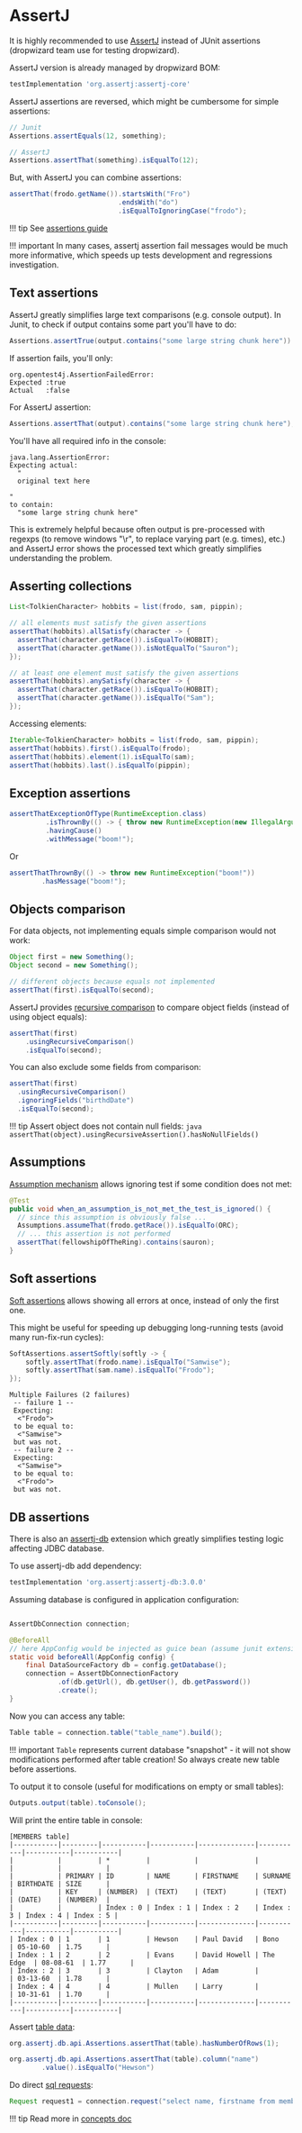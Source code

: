 # AssertJ

It is highly recommended to use [AssertJ](https://assertj.github.io/doc/) instead of JUnit assertions
(dropwizard team use for testing dropwizard).

AssertJ version is already managed by dropwizard BOM:

```groovy
testImplementation 'org.assertj:assertj-core'
```

AssertJ assertions are reversed, which might be cumbersome for simple assertions:

```java
// Junit
Assertions.assertEquals(12, something);

// AssertJ
Assertions.assertThat(something).isEqualTo(12);
```

But, with AssertJ you can combine assertions:

```java
assertThat(frodo.getName()).startsWith("Fro")
                           .endsWith("do")
                           .isEqualToIgnoringCase("frodo");
```

!!! tip
    See [assertions guide](https://assertj.github.io/doc/#assertj-core-assertions-guide)

!!! important 
    In many cases, assertj assertion fail messages would be much more informative,
    which speeds up tests development and regressions investigation.

## Text assertions

AssertJ greatly simplifies large text comparisons (e.g. console output).
In Junit, to check if output contains some part you'll have to do:

```java
Assertions.assertTrue(output.contains("some large string chunk here"))
```

If assertion fails, you'll only:

```
org.opentest4j.AssertionFailedError: 
Expected :true
Actual   :false
```

For AssertJ assertion:

```java
Assertions.assertThat(output).contains("some large string chunk here");
```

You'll have all required info in the console:

```
java.lang.AssertionError: 
Expecting actual:
  "
  original text here
  
"
to contain:
  "some large string chunk here" 
```

This is extremely helpful because often output is pre-processed with regexps
(to remove windows "\r", to replace varying part (e.g. times), etc.) and
AssertJ error shows the processed text which greatly simplifies understanding the problem.

## Asserting collections

```java
List<TolkienCharacter> hobbits = list(frodo, sam, pippin);

// all elements must satisfy the given assertions
assertThat(hobbits).allSatisfy(character -> {
  assertThat(character.getRace()).isEqualTo(HOBBIT);
  assertThat(character.getName()).isNotEqualTo("Sauron");
});

// at least one element must satisfy the given assertions
assertThat(hobbits).anySatisfy(character -> {
  assertThat(character.getRace()).isEqualTo(HOBBIT);
  assertThat(character.getName()).isEqualTo("Sam");
});
```

Accessing elements:

```java
Iterable<TolkienCharacter> hobbits = list(frodo, sam, pippin);
assertThat(hobbits).first().isEqualTo(frodo);
assertThat(hobbits).element(1).isEqualTo(sam);
assertThat(hobbits).last().isEqualTo(pippin);
```

## Exception assertions

```java
assertThatExceptionOfType(RuntimeException.class)
         .isThrownBy(() -> { throw new RuntimeException(new IllegalArgumentException("boom!")); })
         .havingCause()
         .withMessage("boom!");
```

Or

```java
assertThatThrownBy(() -> throw new RuntimeException("boom!"))
        .hasMessage("boom!");
```

## Objects comparison

For data objects, not implementing equals simple comparison would not work:

```java
Object first = new Something();
Object second = new Something();

// different objects because equals not implemented
assertThat(first).isEqualTo(second);
```

AssertJ provides [recursive comparison](https://assertj.github.io/doc/#assertj-core-recursive-comparison)
to compare object fields (instead of using object equals):

```java
assertThat(first)
	.usingRecursiveComparison()
	.isEqualTo(second);
```

You can also exclude some fields from comparison:

```java
assertThat(first)
  .usingRecursiveComparison()
  .ignoringFields("birthdDate")
  .isEqualTo(second);
```

!!! tip
    Assert object does not contain null fields: 
    ```java
    assertThat(object).usingRecursiveAssertion().hasNoNullFields()
    ```


## Assumptions

[Assumption mechanism](https://assertj.github.io/doc/#assertj-core-assumptions) allows ignoring test if some 
condition does not met:

```java
@Test
public void when_an_assumption_is_not_met_the_test_is_ignored() {
  // since this assumption is obviously false ...
  Assumptions.assumeThat(frodo.getRace()).isEqualTo(ORC);
  // ... this assertion is not performed
  assertThat(fellowshipOfTheRing).contains(sauron);
}
```


## Soft assertions

[Soft assertions](https://assertj.github.io/doc/#assertj-core-soft-assertions)
allows showing all errors at once, instead of only the first one.

This might be useful for speeding up debugging long-running tests (avoid many run-fix-run cycles):

```java
SoftAssertions.assertSoftly(softly -> {
    softly.assertThat(frodo.name).isEqualTo("Samwise");
    softly.assertThat(sam.name).isEqualTo("Frodo");
});
```

```
Multiple Failures (2 failures)
 -- failure 1 --
 Expecting:
  <"Frodo">
 to be equal to:
  <"Samwise">
 but was not.
 -- failure 2 --
 Expecting:
  <"Samwise">
 to be equal to:
  <"Frodo">
 but was not.
```

## DB assertions

There is also an [assertj-db](https://assertj.github.io/doc/#assertj-db) extension which greatly
simplifies testing logic affecting JDBC database.

To use assertj-db add dependency:

```groovy
testImplementation 'org.assertj:assertj-db:3.0.0'
```

Assuming database is configured in application configuration:

```java

AssertDbConnection connection;

@BeforeAll
// here AppConfig would be injected as guice bean (assume junit extension used) 
static void beforeAll(AppConfig config) {
    final DataSourceFactory db = config.getDatabase();
    connection = AssertDbConnectionFactory
            .of(db.getUrl(), db.getUser(), db.getPassword())
            .create();
}
```

Now you can access any table:

```java
Table table = connection.table("table_name").build();
```

!!! important
    `Table` represents current database "snapshot" - it will not show modifications
    performed after table creation! So always create new table before assertions.


To output it to console (useful for modifications on empty or small tables):

```java
Outputs.output(table).toConsole();
```

Will print the entire table in console:

```
[MEMBERS table]
|-----------|---------|-----------|-----------|--------------|-----------|-----------|-----------|
|           |         | *         |           |              |           |           |           |
|           | PRIMARY | ID        | NAME      | FIRSTNAME    | SURNAME   | BIRTHDATE | SIZE      |
|           | KEY     | (NUMBER)  | (TEXT)    | (TEXT)       | (TEXT)    | (DATE)    | (NUMBER)  |
|           |         | Index : 0 | Index : 1 | Index : 2    | Index : 3 | Index : 4 | Index : 5 |
|-----------|---------|-----------|-----------|--------------|-----------|-----------|-----------|
| Index : 0 | 1       | 1         | Hewson    | Paul David   | Bono      | 05-10-60  | 1.75      |
| Index : 1 | 2       | 2         | Evans     | David Howell | The Edge  | 08-08-61  | 1.77      |
| Index : 2 | 3       | 3         | Clayton   | Adam         |           | 03-13-60  | 1.78      |
| Index : 4 | 4       | 4         | Mullen    | Larry        |           | 10-31-61  | 1.70      |
|-----------|---------|-----------|-----------|--------------|-----------|-----------|-----------|
```

Assert [table data](https://assertj.github.io/doc/#assertj-db-concepts-table):

```java
org.assertj.db.api.Assertions.assertThat(table).hasNumberOfRows(1);

org.assertj.db.api.Assertions.assertThat(table).column("name")
        .value().isEqualTo("Hewson")
```

Do direct [sql requests](https://assertj.github.io/doc/#assertj-db-concepts-request):

```java
Request request1 = connection.request("select name, firstname from members where id = 2 or id = 3").build();
```

!!! tip
    Read more in [concepts doc](https://assertj.github.io/doc/#assertj-db-concepts)